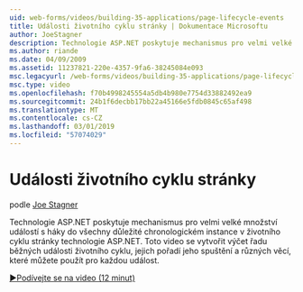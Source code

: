 ```yaml
---
uid: web-forms/videos/building-35-applications/page-lifecycle-events
title: Události životního cyklu stránky | Dokumentace Microsoftu
author: JoeStagner
description: Technologie ASP.NET poskytuje mechanismus pro velmi velké množství událostí s háky do všechny důležité chronologickém instance v životního cyklu stránky technologie ASP.NET. Toto video se výčtu...
ms.author: riande
ms.date: 04/09/2009
ms.assetid: 11237821-220e-4357-9fa6-38245084e093
msc.legacyurl: /web-forms/videos/building-35-applications/page-lifecycle-events
msc.type: video
ms.openlocfilehash: f70b4998245554a5db4b980e7754d33882492ea9
ms.sourcegitcommit: 24b1f6decbb17bb22a45166e5fdb0845c65af498
ms.translationtype: MT
ms.contentlocale: cs-CZ
ms.lasthandoff: 03/01/2019
ms.locfileid: "57074029"
---
```

<a name="page-lifecycle-events"></a>Události životního cyklu stránky
====================
podle [Joe Stagner](https://github.com/JoeStagner)

Technologie ASP.NET poskytuje mechanismus pro velmi velké množství událostí s háky do všechny důležité chronologickém instance v životního cyklu stránky technologie ASP.NET. Toto video se vytvořit výčet řadu běžných události životního cyklu, jejich pořadí jeho spuštění a různých věcí, které můžete použít pro každou událost.

[&#9654;Podívejte se na video (12 minut)](https://channel9.msdn.com/Blogs/ASP-NET-Site-Videos/page-lifecycle-events)
